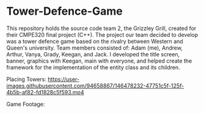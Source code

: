# Tower-Defence-Game
This repository holds the source code team 2, the Grizzley Grill, created for their CMPE320 final project (C++). The project our team decided to develop was a tower defence game based on the rivalry between Western and Queen's university. Team members consisted of: Adam (me), Andrew, Arthur, Vanya, Grady, Keegan, and Jack. I developed the title screen, banner, graphics with Keegan, main with everyone, and helped create the framework for the implementation of the entity class and its children.

Placing Towers:
https://user-images.githubusercontent.com/94658867/146478232-47751c5f-125f-4b5b-af82-fd1828c5f593.mp4

Game Footage:

